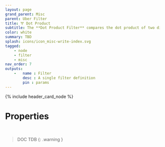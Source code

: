 ```yaml
---
layout: page
grand_parent: Misc
parent: Uber Filter
title: 🝖 Dot Product
subtitle: The **Dot Product Filter** compares the dot product of two direction vectors
color: white
summary: TBD
splash: icons/icon_misc-write-index.svg
tagged: 
    - node
    - filter
    - misc
nav_order: 7
outputs:
    -   name : Filter
        desc : A single filter definition
        pin : params
---
```


{% include header_card_node %}

# Properties
<br>

> DOC TDB
{: .warning }